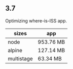 ## 3.7

Optimizing where-is-ISS app.

|sizes|app|
|--|--|
|node| 953.76 MB |
|alpine| 127.14 MB |
|multistage| 63.34 MB |